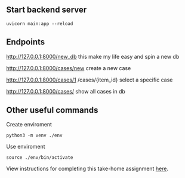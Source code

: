 ## Start backend server

`uvicorn main:app --reload`

## Endpoints

http://127.0.0.1:8000/new_db  this make my life easy and spin a new db

http://127.0.0.1:8000/cases/new create a new case

http://127.0.0.1:8000/cases/1
/cases/{item_id} select a specific case

http://127.0.0.1:8000/cases/
show all cases in db

## Other useful commands

Create enviroment

`python3 -m venv ./env` 

Use enviroment 

`source ./env/bin/activate` 


View instructions for completing this take-home assignment [here](https://co-helm.notion.site/Senior-Product-Engineer-Take-Home-6e82ec45cc2a46b59a0d9ee3aeb9449c).




